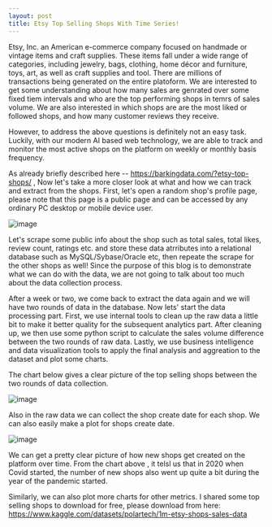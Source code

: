```yaml
---
layout: post
title: Etsy Top Selling Shops With Time Series!
---
```



Etsy, Inc. an American e-commerce company focused on handmade or vintage items and craft supplies. These items fall under a wide range of categories, including jewelry, bags, clothing, home décor and furniture, toys, art, as well as craft supplies and tool. There are millions of transactions being generated on the entire platoform. We are interested to get some understanding about how many sales are genrated over some fixed tiem intervals and who are the top performing shops in temrs of sales volume. We are also interested in which shops are are the most liked or followed shops, and how many customer reviews they receive. 

However, to address the above questions is definitely not an easy task. Luckily, with our modern AI based web technology, we are able to track and monitor the most active shops on the platform on weekly or monthly basis frequency.


As already briefly described here -- <a href="https://barkingdata.com/?etsy-top-shops/"> https://barkingdata.com/?etsy-top-shops/ </a>,
Now let's take a more closer look at what and how we can track and extract from the shops. First, let's open a random shop's profile page, please note that this page is a public page and can be accessed by any ordinary PC desktop or mobile device user.

![image](https://user-images.githubusercontent.com/105116671/167261344-c5bf326d-a501-4e3c-b4fc-060942a8337d.png)

Let's scrape some public info about the shop such as total sales, total likes, review count, ratings etc. and store these data atrributes into a relational database such as MySQL/Sybase/Oracle etc, then repeate the scrape for the other shops as well! Since the purpose of this blog is to demonstrate what we can do with the data, we are not going to talk about too much about the data collection process. 

After a week or two, we come back to extract the data again and we will have two rounds of data in the database. Now lets' start the data processing part. First, we use internal tools to clean up the raw data a little bit to make it better quality for the subsequent analytics part. After cleaning up, we then use some python script to calculate the sales volume difference between the two rounds of raw data. Lastly, we use business intelligence and data visualization tools to apply the final analysis and aggreation to the dataset and plot some charts. 

The chart below gives a clear picture of the top selling shops between the two rounds of data collection.

![image](https://user-images.githubusercontent.com/105116671/167260550-6217b290-71cc-410c-9739-0ed1348d7212.png)

Also in the raw data we can collect the shop create date for each shop. We can also easily make a plot for shops create date.

![image](https://user-images.githubusercontent.com/105116671/167261893-fb513c9f-78e3-4652-80f6-32e545923af4.png)

We can get a pretty clear picture of how new shops get created on the platform over time. From the chart above , it telsl us that in 2020 when Covid started, the number of new shops also went up quite a bit during the year of the pandemic started.

Similarly, we can also plot more charts for other metrics. I shared some top selling shops to download for free, please download from here:
https://www.kaggle.com/datasets/polartech/1m-etsy-shops-sales-data 
